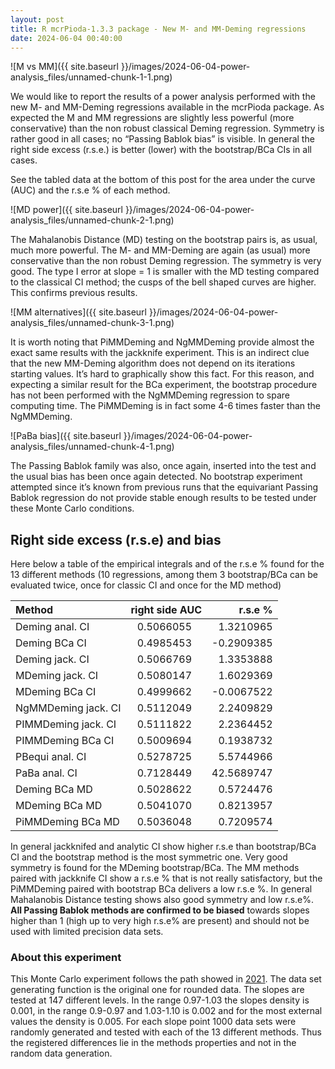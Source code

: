 ```yaml
---
layout: post
title: R mcrPioda-1.3.3 package - New M- and MM-Deming regressions
date: 2024-06-04 00:40:00
---
```


![M vs MM]({{ site.baseurl }}/images/2024-06-04-power-analysis_files/unnamed-chunk-1-1.png)

We would like to report the results of a power analysis performed with
the new M- and MM-Deming regressions available in the mcrPioda package.
As expected the M and MM regressions are slightly less powerful
(more conservative) than the non robust classical Deming regression.
Symmetry is rather good in all cases; no “Passing Bablok bias” is visible.
In general the right side excess (r.s.e.) is better (lower) with the
bootstrap/BCa CIs in all cases.

See the tabled data at the bottom of this post for the area under the curve (AUC)
and the r.s.e % of each method.

![MD power]({{ site.baseurl }}/images/2024-06-04-power-analysis_files/unnamed-chunk-2-1.png)

The Mahalanobis Distance (MD) testing on the bootstrap pairs is, as
usual, much more powerful. The M- and MM-Deming are again (as usual)
more conservative than the non robust Deming regression. The symmetry is
very good. The type I error at slope = 1 is smaller with the MD testing
compared to the classical CI method; the cusps of the bell shaped curves
are higher. This confirms previous results.

![MM alternatives]({{ site.baseurl }}/images/2024-06-04-power-analysis_files/unnamed-chunk-3-1.png)

It is worth noting that PiMMDeming and NgMMDeming provide almost the
exact same results with the jackknife experiment. This is an indirect
clue that the new MM-Deming algorithm does not depend on its iterations
starting values. It’s hard to graphically show this fact. For this
reason, and expecting a similar result for the BCa experiment, the
bootstrap procedure has not been performed with the NgMMDeming
regression to spare computing time. The PiMMDeming is in fact some 4-6
times faster than the NgMMDeming.

![PaBa bias]({{ site.baseurl }}/images/2024-06-04-power-analysis_files/unnamed-chunk-4-1.png)

The Passing Bablok family was also, once again, inserted into the test
and the usual bias has been once again detected. No bootstrap experiment
attempted since it’s known from previous runs that the equivariant
Passing Bablok regression do not provide stable enough results to be
tested under these Monte Carlo conditions.

## Right side excess (r.s.e) and bias

Here below a table of the empirical integrals and of the r.s.e % found
for the 13 different methods (10 regressions, among them 3 bootstrap/BCa
can be evaluated twice, once for classic CI and once for the MD method)

|         Method        |     right side AUC     |     r.s.e %    |
| :-------------------- | ---------------------: | -------------: |
|  Deming anal. CI      |      0.5066055&emsp;   |    1.3210965   |
|  Deming BCa CI        |      0.4985453&emsp;   |   \-0.2909385   |
|  Deming jack. CI      |      0.5066769&emsp;   |    1.3353888   |
|  MDeming jack. CI     |      0.5080147&emsp;   |    1.6029369   |
|  MDeming BCa CI       |      0.4999662&emsp;   |   \-0.0067522   |
|  NgMMDeming jack. CI  |      0.5112049&emsp;   |    2.2409829   |
|  PIMMDeming jack. CI  |      0.5111822&emsp;   |    2.2364452   |
|  PIMMDeming BCa CI    |      0.5009694&emsp;   |    0.1938732   |
|  PBequi anal. CI      |      0.5278725&emsp;   |    5.5744966   |
|  PaBa anal. CI        |      0.7128449&emsp;   |   42.5689747   |
|  Deming BCa MD        |      0.5028622&emsp;   |    0.5724476   |
|  MDeming BCa MD       |      0.5041070&emsp;   |    0.8213957   |
|  PiMMDeming BCa MD    |      0.5036048&emsp;   |    0.7209574   |

In general jackknifed and analytic CI show higher r.s.e than
bootstrap/BCa CI and the bootstrap method is the most symmetric one.
Very good symmetry is found for the MDeming bootstrap/BCa. The MM
methods paired with jackknife CI show a r.s.e % that is not really
satisfactory, but the PiMMDeming paired with bootstrap BCa delivers a
low r.s.e %. In general Mahalanobis Distance testing shows also good
symmetry and low r.s.e%. **All Passing Bablok methods are confirmed to
be biased** towards slopes higher than 1 (high up to very high r.s.e%
are present) and should not be used with limited precision data sets.

### About this experiment

This Monte Carlo experiment follows the path showed in
[2021](https://arxiv.org/pdf/2105.04628). The data set generating
function is the original one for rounded data. The slopes are tested at
147 different levels. In the range 0.97-1.03 the slopes density is
0.001, in the range 0.9-0.97 and 1.03-1.10 is 0.002 and for the most
external values the density is 0.005. For each slope point 1000 data
sets were randomly generated and tested with each of the 13 different
methods. Thus the registered differences lie in the methods properties
and not in the random data generation.

